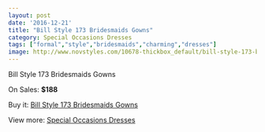 ```yaml
---
layout: post
date: '2016-12-21'
title: "Bill Style 173 Bridesmaids Gowns"
category: Special Occasions Dresses
tags: ["formal","style","bridesmaids","charming","dresses"]
image: http://www.novstyles.com/10678-thickbox_default/bill-style-173-bridesmaids-gowns.jpg
---
```

Bill Style 173 Bridesmaids Gowns

On Sales: **$188**
<a href="https://www.novstyles.com/en/special-occasions-dresses/7712-bill-style-173-bridesmaids-gowns.html"><amp-img layout="responsive" width="600" height="600" src="//www.novstyles.com/10678-thickbox_default/bill-style-173-bridesmaids-gowns.jpg" alt="Bill Style 173 Bridesmaids Gowns 0" /></a>

Buy it: [Bill Style 173 Bridesmaids Gowns](https://www.novstyles.com/en/special-occasions-dresses/7712-bill-style-173-bridesmaids-gowns.html "Bill Style 173 Bridesmaids Gowns")

View more: [Special Occasions Dresses](https://www.novstyles.com/en/51-special-occasions-dresses "Special Occasions Dresses")
